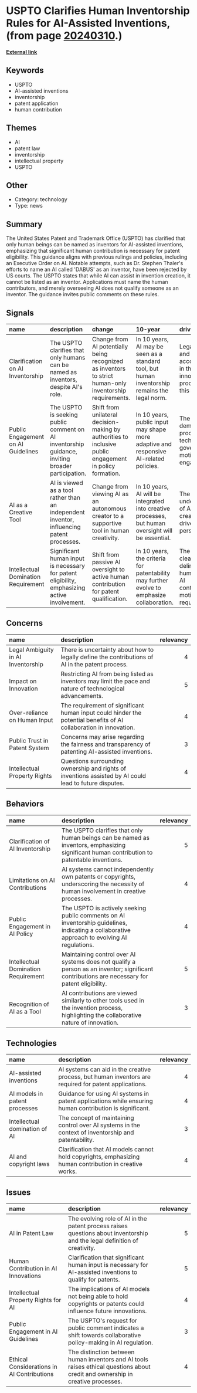 # __USPTO Clarifies Human Inventorship Rules for AI-Assisted Inventions__, (from page [20240310](https://kghosh.substack.com/p/20240310).)

__[External link](https://arstechnica.com/information-technology/2024/02/us-says-ai-models-cant-hold-patents/?utm_source=substack&utm_medium=email)__



## Keywords

* USPTO
* AI-assisted inventions
* inventorship
* patent application
* human contribution

## Themes

* AI
* patent law
* inventorship
* intellectual property
* USPTO

## Other

* Category: technology
* Type: news

## Summary

The United States Patent and Trademark Office (USPTO) has clarified that only human beings can be named as inventors for AI-assisted inventions, emphasizing that significant human contribution is necessary for patent eligibility. This guidance aligns with previous rulings and policies, including an Executive Order on AI. Notable attempts, such as Dr. Stephen Thaler's efforts to name an AI called 'DABUS' as an inventor, have been rejected by US courts. The USPTO states that while AI can assist in invention creation, it cannot be listed as an inventor. Applications must name the human contributors, and merely overseeing AI does not qualify someone as an inventor. The guidance invites public comments on these rules.

## Signals

| name                                | description                                                                                      | change                                                                                                   | 10-year                                                                                            | driving-force                                                                               |   relevancy |
|:------------------------------------|:-------------------------------------------------------------------------------------------------|:---------------------------------------------------------------------------------------------------------|:---------------------------------------------------------------------------------------------------|:--------------------------------------------------------------------------------------------|------------:|
| Clarification on AI Inventorship    | The USPTO clarifies that only humans can be named as inventors, despite AI's role.               | Change from AI potentially being recognized as inventors to strict human-only inventorship requirements. | In 10 years, AI may be seen as a standard tool, but human inventorship remains the legal norm.     | Legal clarity and human accountability in the innovation process drive this change.         |           4 |
| Public Engagement on AI Guidelines  | The USPTO is seeking public comment on AI inventorship guidance, inviting broader participation. | Shift from unilateral decision-making by authorities to inclusive public engagement in policy formation. | In 10 years, public input may shape more adaptive and responsive AI-related policies.              | The need for democratic processes in technology governance motivates this engagement.       |           3 |
| AI as a Creative Tool               | AI is viewed as a tool rather than an independent inventor, influencing patent processes.        | Change from viewing AI as an autonomous creator to a supportive tool in human creativity.                | In 10 years, AI will be integrated into creative processes, but human oversight will be essential. | The evolving understanding of AI's role in creativity drives this perspective.              |           4 |
| Intellectual Domination Requirement | Significant human input is necessary for patent eligibility, emphasizing active involvement.     | Shift from passive AI oversight to active human contribution for patent qualification.                   | In 10 years, the criteria for patentability may further evolve to emphasize collaboration.         | The need for clear delineation of human versus AI contributions motivates this requirement. |           4 |

## Concerns

| name                               | description                                                                                                       |   relevancy |
|:-----------------------------------|:------------------------------------------------------------------------------------------------------------------|------------:|
| Legal Ambiguity in AI Inventorship | There is uncertainty about how to legally define the contributions of AI in the patent process.                   |           4 |
| Impact on Innovation               | Restricting AI from being listed as inventors may limit the pace and nature of technological advancements.        |           5 |
| Over-reliance on Human Input       | The requirement of significant human input could hinder the potential benefits of AI collaboration in innovation. |           4 |
| Public Trust in Patent System      | Concerns may arise regarding the fairness and transparency of patenting AI-assisted inventions.                   |           3 |
| Intellectual Property Rights       | Questions surrounding ownership and rights of inventions assisted by AI could lead to future disputes.            |           4 |

## Behaviors

| name                                | description                                                                                                                                   |   relevancy |
|:------------------------------------|:----------------------------------------------------------------------------------------------------------------------------------------------|------------:|
| Clarification of AI Inventorship    | The USPTO clarifies that only human beings can be named as inventors, emphasizing significant human contribution to patentable inventions.    |           5 |
| Limitations on AI Contributions     | AI systems cannot independently own patents or copyrights, underscoring the necessity of human involvement in creative processes.             |           4 |
| Public Engagement in AI Policy      | The USPTO is actively seeking public comments on AI inventorship guidelines, indicating a collaborative approach to evolving AI regulations.  |           4 |
| Intellectual Domination Requirement | Maintaining control over AI systems does not qualify a person as an inventor; significant contributions are necessary for patent eligibility. |           5 |
| Recognition of AI as a Tool         | AI contributions are viewed similarly to other tools used in the invention process, highlighting the collaborative nature of innovation.      |           3 |

## Technologies

| name                          | description                                                                                            |   relevancy |
|:------------------------------|:-------------------------------------------------------------------------------------------------------|------------:|
| AI-assisted inventions        | AI systems can aid in the creative process, but human inventors are required for patent applications.  |           4 |
| AI models in patent processes | Guidance for using AI systems in patent applications while ensuring human contribution is significant. |           4 |
| Intellectual domination of AI | The concept of maintaining control over AI systems in the context of inventorship and patentability.   |           3 |
| AI and copyright laws         | Clarification that AI models cannot hold copyrights, emphasizing human contribution in creative works. |           4 |

## Issues

| name                                       | description                                                                                                                     |   relevancy |
|:-------------------------------------------|:--------------------------------------------------------------------------------------------------------------------------------|------------:|
| AI in Patent Law                           | The evolving role of AI in the patent process raises questions about inventorship and the legal definition of creativity.       |           5 |
| Human Contribution in AI Innovations       | Clarification that significant human input is necessary for AI-assisted inventions to qualify for patents.                      |           5 |
| Intellectual Property Rights for AI        | The implications of AI models not being able to hold copyrights or patents could influence future innovations.                  |           4 |
| Public Engagement in AI Guidelines         | The USPTO's request for public comment indicates a shift towards collaborative policy-making in AI regulation.                  |           3 |
| Ethical Considerations in AI Contributions | The distinction between human inventors and AI tools raises ethical questions about credit and ownership in creative processes. |           4 |
